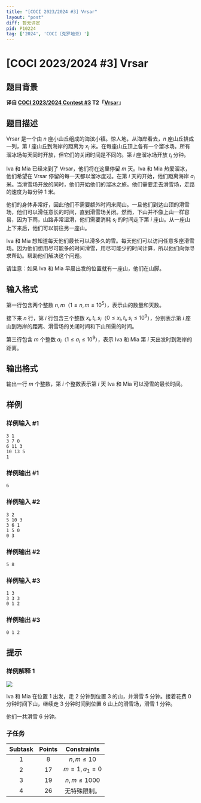 ```yaml
---
title: "[COCI 2023/2024 #3] Vrsar"
layout: "post"
diff: 暂无评定
pid: P10224
tag: ['2024', 'COCI（克罗地亚）']
---
```

# [COCI 2023/2024 #3] Vrsar
## 题目背景

**译自 [COCI 2023/2024 Contest #3](https://hsin.hr/coci/archive/2023_2024) T2「[Vrsar](https://hsin.hr/coci/archive/2023_2024/contest3_tasks.pdf)」**
## 题目描述

Vrsar 是一个由 $n$ 座小山丘组成的海滨小镇。惊人地，从海岸看去，$n$ 座山丘排成一列，第 $i$ 座山丘到海岸的距离为 $x_i$ 米。在每座山丘顶上各有一个溜冰场。所有溜冰场每天同时开放，但它们的关闭时间是不同的。第 $i$ 座溜冰场开放 $t_i$ 分钟。

Iva 和 Mia 已经来到了 Vrsar，他们将在这里停留 $m$ 天。Iva 和 Mia 热爱溜冰，他们希望在 Vrsar 停留的每一天都以溜冰度过。在第 $i$ 天的开始，他们距离海岸 $a_i$ 米。当滑雪场开放的同时，他们开始他们的溜冰之旅。他们需要走去滑雪场，走路的速度为每分钟 $1$ 米。

他们的身体非常好，因此他们不需要额外时间来爬山。一旦他们到达山顶的滑雪场，他们可以滑任意长的时间，直到滑雪场关闭。然而，下山并不像上山一样容易，因为下雨，山路非常湿滑，他们需要消耗 $s_i$ 的时间走下第 $i$ 座山。从一座山上下来后，他们可以前往另一座山。

Iva 和 Mia 想知道每天他们最长可以滑多久的雪。每天他们可以访问任意多座滑雪场。因为他们想用尽可能多的时间滑雪，用尽可能少的时间计算，所以他们向你寻求帮助。帮助他们解决这个问题。

请注意：如果 Iva 和 Mia 早晨出发的位置就有一座山，他们在山脚。

## 输入格式

第一行包含两个整数 $n,m$（$1 \le n,m \le 10^5$），表示山的数量和天数。

接下来 $n$ 行，第 $i$ 行包含三个整数 $x_i,t_i,s_i$（$0 \le x_i,t_i,s_i \le 10^9$），分别表示第 $i$ 座山到海岸的距离、滑雪场的关闭时间和下山所需的时间。

第三行包含 $m$ 个整数 $a_i$（$1 \le a_i \le 10^9$），表示 Iva 和 Mia 第 $i$ 天出发时到海岸的距离。
## 输出格式

输出一行 $m$ 个整数，第 $i$ 个整数表示第 $i$ 天 Iva 和 Mia 可以滑雪的最长时间。
## 样例

### 样例输入 #1
```
3 1
3 7 0
6 11 3
10 13 5
1
```
### 样例输出 #1
```
6
```
### 样例输入 #2
```
3 2
5 10 3
3 6 1
1 5 0
0 3
```
### 样例输出 #2
```
5 8
```
### 样例输入 #3
```
1 3
3 3 3
0 1 2
```
### 样例输出 #3
```
0 1 2
```
## 提示

### 样例解释 1

![](https://cdn.luogu.com.cn/upload/image_hosting/swsv3bec.png)

Iva 和 Mia 在位置 $1$ 出发，走 $2$ 分钟到位置 $3$ 的山，并滑雪 $5$ 分钟。接着花费 $0$ 分钟时间下山，继续走 $3$ 分钟时间到位置 $6$ 山上的滑雪场，滑雪 $1$ 分钟。

他们一共滑雪 $6$ 分钟。



### 子任务

| Subtask | Points | Constraints |
| :--: | :--: | :--: |
| 1 | 8 | $n,m \le 10$ |
| 2 | 17 | $m=1,a_1=0$ |
| 3 | 19 | $n,m \le 1000$ |
| 4 |  26 | 无特殊限制。|
